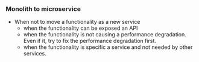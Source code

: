 
### Monolith to microservice
 * When not to move a functionality as a new service
    * when the functionality can be exposed an API 
    * when the functionality is not causing a performance degradation. Even if it, try to fix the performance degradation first.
    * when the functionality is specific a service and not needed by other services.